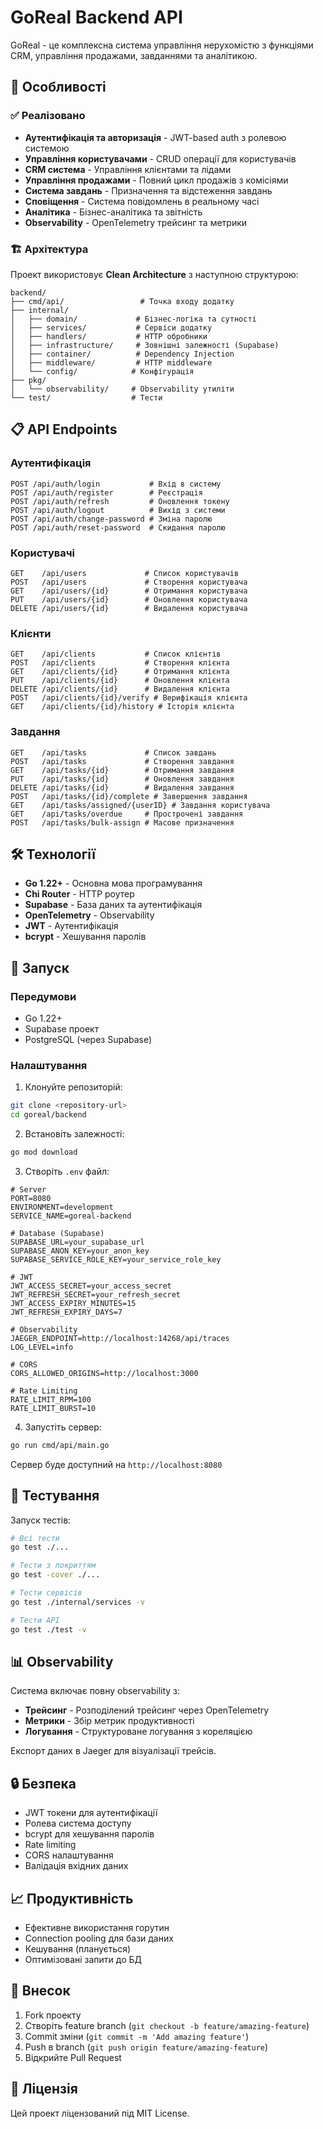 # GoReal Backend API

GoReal - це комплексна система управління нерухомістю з функціями CRM, управління продажами, завданнями та аналітикою.

## 🚀 Особливості

### ✅ Реалізовано

- **Аутентифікація та авторизація** - JWT-based auth з ролевою системою
- **Управління користувачами** - CRUD операції для користувачів
- **CRM система** - Управління клієнтами та лідами
- **Управління продажами** - Повний цикл продажів з комісіями
- **Система завдань** - Призначення та відстеження завдань
- **Сповіщення** - Система повідомлень в реальному часі
- **Аналітика** - Бізнес-аналітика та звітність
- **Observability** - OpenTelemetry трейсинг та метрики

### 🏗️ Архітектура

Проект використовує **Clean Architecture** з наступною структурою:

```
backend/
├── cmd/api/                 # Точка входу додатку
├── internal/
│   ├── domain/             # Бізнес-логіка та сутності
│   ├── services/           # Сервіси додатку
│   ├── handlers/           # HTTP обробники
│   ├── infrastructure/     # Зовнішні залежності (Supabase)
│   ├── container/          # Dependency Injection
│   ├── middleware/         # HTTP middleware
│   └── config/            # Конфігурація
├── pkg/
│   └── observability/     # Observability утиліти
└── test/                  # Тести
```

## 📋 API Endpoints

### Аутентифікація
```
POST /api/auth/login           # Вхід в систему
POST /api/auth/register        # Реєстрація
POST /api/auth/refresh         # Оновлення токену
POST /api/auth/logout          # Вихід з системи
POST /api/auth/change-password # Зміна паролю
POST /api/auth/reset-password  # Скидання паролю
```

### Користувачі
```
GET    /api/users             # Список користувачів
POST   /api/users             # Створення користувача
GET    /api/users/{id}        # Отримання користувача
PUT    /api/users/{id}        # Оновлення користувача
DELETE /api/users/{id}        # Видалення користувача
```

### Клієнти
```
GET    /api/clients           # Список клієнтів
POST   /api/clients           # Створення клієнта
GET    /api/clients/{id}      # Отримання клієнта
PUT    /api/clients/{id}      # Оновлення клієнта
DELETE /api/clients/{id}      # Видалення клієнта
POST   /api/clients/{id}/verify # Верифікація клієнта
GET    /api/clients/{id}/history # Історія клієнта
```

### Завдання
```
GET    /api/tasks             # Список завдань
POST   /api/tasks             # Створення завдання
GET    /api/tasks/{id}        # Отримання завдання
PUT    /api/tasks/{id}        # Оновлення завдання
DELETE /api/tasks/{id}        # Видалення завдання
POST   /api/tasks/{id}/complete # Завершення завдання
GET    /api/tasks/assigned/{userID} # Завдання користувача
GET    /api/tasks/overdue     # Прострочені завдання
POST   /api/tasks/bulk-assign # Масове призначення
```

## 🛠️ Технології

- **Go 1.22+** - Основна мова програмування
- **Chi Router** - HTTP роутер
- **Supabase** - База даних та аутентифікація
- **OpenTelemetry** - Observability
- **JWT** - Аутентифікація
- **bcrypt** - Хешування паролів

## 🚀 Запуск

### Передумови
- Go 1.22+
- Supabase проект
- PostgreSQL (через Supabase)

### Налаштування

1. Клонуйте репозиторій:
```bash
git clone <repository-url>
cd goreal/backend
```

2. Встановіть залежності:
```bash
go mod download
```

3. Створіть `.env` файл:
```env
# Server
PORT=8080
ENVIRONMENT=development
SERVICE_NAME=goreal-backend

# Database (Supabase)
SUPABASE_URL=your_supabase_url
SUPABASE_ANON_KEY=your_anon_key
SUPABASE_SERVICE_ROLE_KEY=your_service_role_key

# JWT
JWT_ACCESS_SECRET=your_access_secret
JWT_REFRESH_SECRET=your_refresh_secret
JWT_ACCESS_EXPIRY_MINUTES=15
JWT_REFRESH_EXPIRY_DAYS=7

# Observability
JAEGER_ENDPOINT=http://localhost:14268/api/traces
LOG_LEVEL=info

# CORS
CORS_ALLOWED_ORIGINS=http://localhost:3000

# Rate Limiting
RATE_LIMIT_RPM=100
RATE_LIMIT_BURST=10
```

4. Запустіть сервер:
```bash
go run cmd/api/main.go
```

Сервер буде доступний на `http://localhost:8080`

## 🧪 Тестування

Запуск тестів:
```bash
# Всі тести
go test ./...

# Тести з покриттям
go test -cover ./...

# Тести сервісів
go test ./internal/services -v

# Тести API
go test ./test -v
```

## 📊 Observability

Система включає повну observability з:

- **Трейсинг** - Розподілений трейсинг через OpenTelemetry
- **Метрики** - Збір метрик продуктивності
- **Логування** - Структуроване логування з кореляцією

Експорт даних в Jaeger для візуалізації трейсів.

## 🔒 Безпека

- JWT токени для аутентифікації
- Ролева система доступу
- bcrypt для хешування паролів
- Rate limiting
- CORS налаштування
- Валідація вхідних даних

## 📈 Продуктивність

- Ефективне використання горутин
- Connection pooling для бази даних
- Кешування (планується)
- Оптимізовані запити до БД

## 🤝 Внесок

1. Fork проекту
2. Створіть feature branch (`git checkout -b feature/amazing-feature`)
3. Commit зміни (`git commit -m 'Add amazing feature'`)
4. Push в branch (`git push origin feature/amazing-feature`)
5. Відкрийте Pull Request

## 📝 Ліцензія

Цей проект ліцензований під MIT License.
